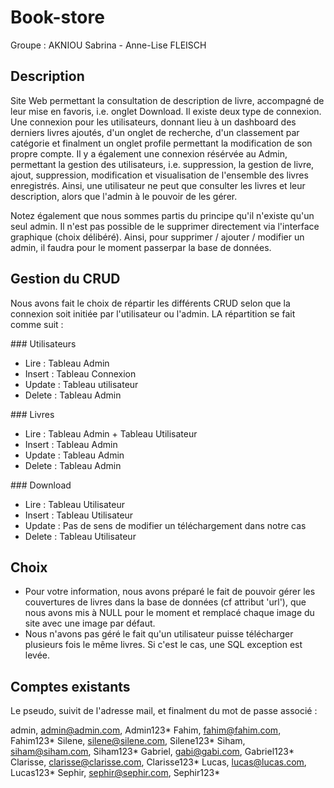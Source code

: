 # Book-store

Groupe : AKNIOU Sabrina - Anne-Lise FLEISCH

## Description

Site Web permettant la consultation de description de livre, accompagné de leur mise en favoris, i.e. onglet Download.
Il existe deux type de connexion. Une connexion pour les utilisateurs, donnant lieu à un dashboard des derniers livres ajoutés, d'un onglet de recherche, d'un classement par catégorie et finalment un onglet profile permettant la modification de son propre compte. 
Il y a également une connexion résérvée au Admin, permettant la gestion des utilisateurs, i.e. suppression, la gestion de livre, ajout, suppression, modification et visualisation de l'ensemble des livres enregistrés.
Ainsi, une utilisateur ne peut que consulter les livres et leur description, alors que l'admin à le pouvoir de les gérer.

Notez également que nous sommes partis du principe qu'il n'existe qu'un seul admin. Il n'est pas possible de le supprimer directement via l'interface graphique (choix délibéré). Ainsi, pour supprimer / ajouter / modifier un admin, il faudra pour le moment passerpar la base de données.

## Gestion du CRUD

Nous avons fait le choix de répartir les différents CRUD selon que la connexion soit initiée par l'utilisateur ou l'admin. LA répartition se fait comme suit :

### Utilisateurs 

- Lire : Tableau Admin
- Insert : Tableau Connexion 
- Update : Tableau utilisateur 
- Delete : Tableau Admin

### Livres 

- Lire : Tableau Admin + Tableau Utilisateur
- Insert : Tableau Admin
- Update : Tableau Admin
- Delete : Tableau Admin

### Download 

- Lire : Tableau Utilisateur 
- Insert : Tableau Utilisateur
- Update : Pas de sens de modifier un téléchargement dans notre cas
- Delete : Tableau Utilisateur

## Choix 

- Pour votre information, nous avons préparé le fait de pouvoir gérer les couvertures de livres dans la base de données (cf attribut 'url'), que nous avons mis à NULL pour le moment et remplacé chaque image du site avec une image par défaut.
- Nous n'avons pas géré le fait qu'un utilisateur puisse télécharger plusieurs fois le même livres. Si c'est le cas, une SQL exception est levée.

## Comptes existants 

Le pseudo, suivit de l'adresse mail, et finalment du mot de passe associé :

admin, admin@admin.com, Admin123*
Fahim, fahim@fahim.com, Fahim123*
Silene, silene@silene.com, Silene123*
Siham, siham@siham.com, Siham123*
Gabriel, gabi@gabi.com, Gabriel123*
Clarisse, clarisse@clarisse.com, Clarisse123*
Lucas, lucas@lucas.com, Lucas123*
Sephir, sephir@sephir.com, Sephir123*
